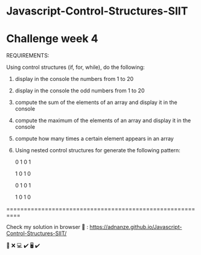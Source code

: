 # Javascript-Control-Structures-SIIT

# Challenge week 4

REQUIREMENTS:

Using control structures (if, for, while), do the following:

1. display in the console the numbers from 1 to 20

2. display in the console the odd numbers from 1 to 20

3. compute the sum of the elements of an array and display it in the console

4. compute the maximum of the elements of an array and display it in the console

5. compute how many times a certain element appears in an array

6. Using nested control structures for generate the following pattern:

   0 1 0 1

   1 0 1 0

   0 1 0 1

   1 0 1 0

==========================================================

Check my solution in browser :eyes: : https://adnanze.github.io/Javascript-Control-Structures-SIIT/

:iphone: :x:
:computer: :heavy_check_mark:
:desktop_computer: :heavy_check_mark:
